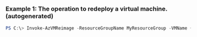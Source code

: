 ### Example 1: The operation to redeploy a virtual machine. (autogenerated)
```powershell
PS C:\> Invoke-AzVMReimage -ResourceGroupName MyResourceGroup -VMName {VMName}

```


